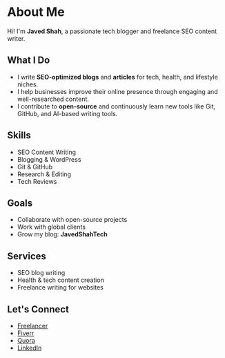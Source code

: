 # About Me

Hi! I'm **Javed Shah**, a passionate tech blogger and freelance SEO content writer.

## What I Do
- I write **SEO-optimized blogs** and **articles** for tech, health, and lifestyle niches.
- I help businesses improve their online presence through engaging and well-researched content.
- I contribute to **open-source** and continuously learn new tools like Git, GitHub, and AI-based writing tools.

## Skills
- SEO Content Writing
- Blogging & WordPress
- Git & GitHub
- Research & Editing
- Tech Reviews

## Goals
- Collaborate with open-source projects
- Work with global clients
- Grow my blog: **JavedShahTech**

## Services
- SEO blog writing
- Health & tech content creation
- Freelance writing for websites

## Let's Connect
- [Freelancer](https://www.freelancer.com/u/javedshahjee)
- [Fiverr](https://www.fiverr.com/javedshahjee)
- [Quora](https://www.quora.com/profile/Javed-Shah-278)
- [LinkedIn](https://www.linkedin.com/in/javedshahjee)
